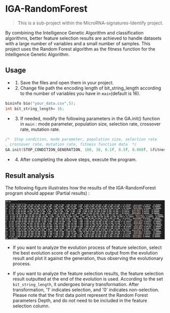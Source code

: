 # IGA-RandomForest
> This is a sub-project within the MicroRNA-signatures-Identify project.

By combining the Intelligence Genetic Algorithm and classification algorithms, better feature selection results are achieved to handle datasets with a large 
number of variables and a small number of samples. This project uses the Random Forest algorithm as the fitness function for the Intelligence Genetic Algorithm.
## Usage
* 1. Save the files and open them in your project.
* 2. Change file path the encoding length of bit_string_length according to the number of variables you have in `main`(default is 16).
```cpp
bioinfo bio("your_data.csv",5);
int bit_string_length= 16;
```
* 3. If needed, modify the following parameters in the GA.init() function in `main` : mode parameter, population size, selection rate, crossover rate, mutation rate.
```cpp
/*  Stop condition, mode parameter, population size, selection rate
, crossover rate, mutation rate, fitness function data  */
GA.init(STOP_CONDITION_GENERATION, 100, 30, 0.1f, 0.5f, 0.008f, &fitnessfunction_data);
```
* 4. After completing the above steps, execute the program.

## Result analysis
The following figure illustrates how the results of the IGA-RandomForest program should appear (Partial results) :

![image](https://github.com/007d83QQ/IGA-RandomForest/blob/main/github/IGA-result.png)

* If you want to analyze the evolution process of feature selection, select the best evolution score of each generation output from the evolution result 
and plot it against the generation, thus observing the evolutionary process.

* If you want to analyze the feature selection results, the feature selection result outputted at the end of the evolution is used. 
According to the set `bit_string_length`, it undergoes binary transformation. After transformation, '1' indicates selection, and '0' indicates non-selection.
Please note that the first data point represent the Random Forest parameters Depth, and do not need to be included in the feature selection column.
